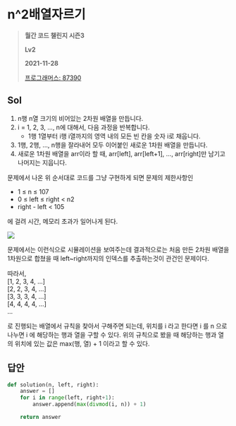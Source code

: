 # n^2배열자르기
> **월간 코드 챌린지 시즌3**  
>
> **Lv2**
>
> **2021-11-28**
>
> [프로그래머스: 87390](https://programmers.co.kr/learn/courses/30/lessons/87390)

## Sol
1. n행 n열 크기의 비어있는 2차원 배열을 만듭니다.
2. i = 1, 2, 3, ..., n에 대해서, 다음 과정을 반복합니다.
    * 1행 1열부터 i행 i열까지의 영역 내의 모든 빈 칸을 숫자 i로 채웁니다.
3. 1행, 2행, ..., n행을 잘라내어 모두 이어붙인 새로운 1차원 배열을 만듭니다.
4. 새로운 1차원 배열을 arr이라 할 때, arr[left], arr[left+1], ..., arr[right]만 남기고 나머지는 지웁니다.

문제에서 나온 위 순서대로 코드를 그냥 구현하게 되면 문제의 제한사항인

* 1 ≤ n ≤ 107
* 0 ≤ left ≤ right < n2
* right - left < 105

에 걸려 시간, 메모리 초과가 일어나게 된다.

![](https://grepp-programmers.s3.amazonaws.com/production/file_resource/103/FlattenedFills_ex1.gif)

문제에서는 이런식으로 시뮬레이션을 보여주는데 결과적으로는 처음 만든 2차원 배열을 1차원으로 합쳤을 때 left~right까지의 인덱스를 추출하는것이 관건인 문제이다.


따라서,   
[1, 2, 3, 4, ...]  
[2, 2, 3, 4, ...]  
[3, 3, 3, 4, ...]  
[4, 4, 4, 4, ...]  
...
 
로 진행되는 배열에서 규칙을 찾아서 구해주면 되는데, 위치를 i 라고 한다면 i 를 n 으로 나누면 i 에 해당하는 행과 열을 구할 수 있다. 위의 규칙으로 봤을 때 해당하는 행과 열의 위치에 있는 값은 max(행, 열) + 1 이라고 할 수 있다.


## 답안
```python
def solution(n, left, right):
    answer = []
    for i in range(left, right+1):
        answer.append(max(divmod(i, n)) + 1)

    return answer
 
 ```